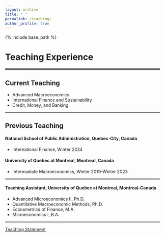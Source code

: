 ```yaml
---
layout: archive
title: " "
permalink: /teaching/
author_profile: true
---
```


{% include base_path %}
# Teaching Experience
<hr style="border-top: 5px solid #8c8b8b; width:100%;">

## Current Teaching
* Advanced Macroeconomics
* International Finance and Sustainability
* Credit, Money, and Banking

<hr style="border-top: 2px solid #8c8b8b; width:100%;">

## Previous Teaching
#### National School of Public Administration, Quebec-City, Canada
* International Finance, Winter 2024

#### University of Quebec at Montreal, Montreal, Canada
* Intermadiate Macroeconomics, Winter 2019-Winter 2023 

<hr style="border-top: 2px solid #8c8b8b; width:100%;">

#### Teaching Assistant, University of Quebec at Montreal, Montreal-Canada
* Advanced Microeconomics II, Ph.D. 
* Quantitative Macroeconomic Methods, Ph.D. 
* Econometrics of Finance, M.A. 
* Microeconomics I, B.A. 

<hr style="border-top: 2px solid #8c8b8b; width:100%;">

<a href="http://avoumatsodo.github.io/files/teaching_statement.pdf" target="_blank">Teaching Statement</a>

<!-- <a href="http://avoumatsodo.github.io/files/teaching_evaluation.pdf" target="_blank">Teaching Evaluations</a> -->







